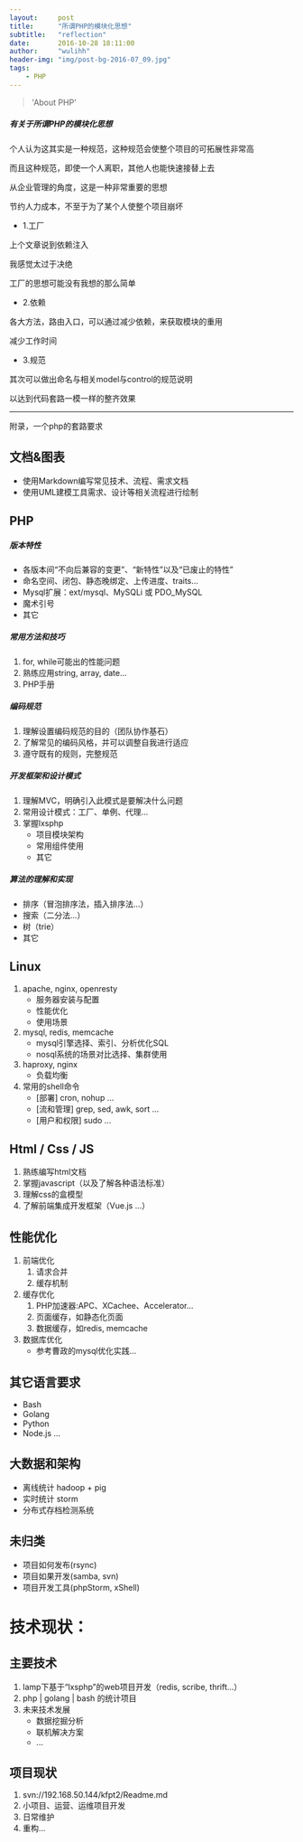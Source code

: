```yaml
---
layout:     post
title:      "所谓PHP的模块化思想"
subtitle:   "reflection"
date:       2016-10-28 18:11:00
author:     "wulihh"
header-img: "img/post-bg-2016-07_09.jpg"
tags:
    - PHP
---
```

> 'About PHP'


##### 有关于所谓PHP的模块化思想

个人认为这其实是一种规范，这种规范会使整个项目的可拓展性非常高

而且这种规范，即使一个人离职，其他人也能快速接替上去

从企业管理的角度，这是一种非常重要的思想

节约人力成本，不至于为了某个人使整个项目崩坏


* 1.工厂


上个文章说到依赖注入

我感觉太过于决绝

工厂的思想可能没有我想的那么简单

* 2.依赖

各大方法，路由入口，可以通过减少依赖，来获取模块的重用

减少工作时间

* 3.规范

其次可以做出命名与相关model与control的规范说明

以达到代码套路一模一样的整齐效果

---------------------------------------------------------

附录，一个php的套路要求

文档&图表
-----
* 使用Markdown编写常见技术、流程、需求文档
* 使用UML建模工具需求、设计等相关流程进行绘制

PHP
-----
##### 版本特性
* 各版本间“不向后兼容的变更”、“新特性”以及“已废止的特性”
* 命名空间、闭包、静态晚绑定、上传进度、traits...
* Mysql扩展：ext/mysql、MySQLi 或 PDO_MySQL
* 魔术引号
* 其它

##### 常用方法和技巧
1. for, while可能出的性能问题
2. 熟练应用string, array, date...
3. PHP手册

##### 编码规范
1. 理解设置编码规范的目的（团队协作基石）
2. 了解常见的编码风格，并可以调整自我进行适应
3. 遵守既有的规则，完整规范

##### 开发框架和设计模式
1. 理解MVC，明确引入此模式是要解决什么问题
2. 常用设计模式：工厂、单例、代理...
3. 掌握lxsphp
	* 项目模块架构
	* 常用组件使用
	* 其它
	
##### 算法的理解和实现
* 排序（冒泡排序法，插入排序法...）
* 搜索（二分法...）
* 树（trie）
* 其它

Linux
-----
1. apache, nginx, openresty
	* 服务器安装与配置
	* 性能优化
	* 使用场景
2. mysql, redis, memcache
	* mysql引擎选择、索引、分析优化SQL
	* nosql系统的场景对比选择、集群使用
3. haproxy, nginx
	* 负载均衡
4. 常用的shell命令
	* [部署] cron, nohup ...
	* [流和管理] grep, sed, awk, sort ...
	* [用户和权限] sudo ...

Html / Css / JS
-----
1. 熟练编写html文档
2. 掌握javascript（以及了解各种语法标准）
3. 理解css的盒模型
4. 了解前端集成开发框架（Vue.js ...）

性能优化
-----
1. 前端优化
	1. 请求合并
	2. 缓存机制
2. 缓存优化
	1. PHP加速器:APC、XCachee、Accelerator...
	2. 页面缓存，如静态化页面
	3. 数据缓存，如redis, memcache
3. 数据库优化
	* 参考曹政的mysql优化实践...

其它语言要求
-----
* Bash
* Golang
* Python
* Node.js
...

大数据和架构
-----
* 离线统计 hadoop + pig
* 实时统计 storm
* 分布式存档检测系统

未归类
-----
* 项目如何发布(rsync)
* 项目如果开发(samba, svn)
* 项目开发工具(phpStorm, xShell)


技术现状：
=====

主要技术
-----
1. lamp下基于“lxsphp”的web项目开发（redis, scribe, thrift...）
2. php | golang | bash 的统计项目
3. 未来技术发展
	* 数据挖掘分析
	* 联机解决方案
	* ...

项目现状
-----
1. svn://192.168.50.144/kfpt2/Readme.md
2. 小项目、运营、运维项目开发
3. 日常维护
4. 重构...